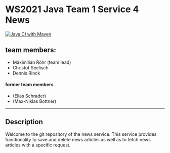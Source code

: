 # WS2021 Java Team 1 Service 4 News
[![Java CI with Maven](https://github.com/fh-erfurt/WS2021_Java_Team_1_news/actions/workflows/maven.yml/badge.svg?branch=master)](https://github.com/fh-erfurt/WS2021_Java_Team_1_news/actions/workflows/maven.yml)
## team members:
* Maximilian Röhr (team lead)
* Christof Seelisch
* Dennis Rinck
#### former team members
* (Elias Schrader)
* (Max-Niklas Bottner)

---
## Description
Welcome to the git repository of the news service. This service provides functionality to save and delete news articles as well as to fetch news articles with a specific request.
